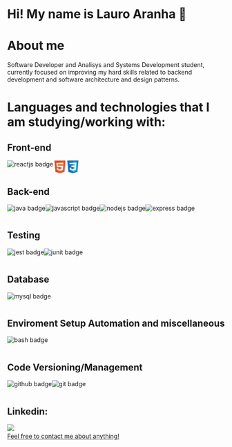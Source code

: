 # Hi! My name is Lauro Aranha  👋
# About me
Software Developer and Analisys and Systems Development student, currently focused on improving my hard skills related to backend development and software architecture and design patterns.

# Languages and technologies that I am studying/working with:

## Front-end
<div style="display: flex; flex-direction: row">
    <img align="center" alt="reactjs badge" height="30" width="auto"
        src="https://img.shields.io/badge/React-20232A?style=for-the-badge&logo=react&logoColor=61DAFB">
    <img align="center" alt="html badge" height="30" width="auto"
        src="https://raw.githubusercontent.com/devicons/devicon/master/icons/html5/html5-original.svg">
    <img align="center" alt="css badge" height="30" width="auto"
        src="https://raw.githubusercontent.com/devicons/devicon/master/icons/css3/css3-original.svg">
</div>

## Back-end
<div style="display: flex; flex-direction: row">
    <img align="center" alt="java badge" height="30" width="auto"
        src="https://img.shields.io/badge/Java-ED8B00?style=for-the-badge&logo=openjdk&logoColor=white">
    <img align="center" alt="javascript badge" height="30" width="auto"
        src="https://img.shields.io/badge/JavaScript-323330?style=for-the-badge&logo=javascript&logoColor=F7DF1E">
    <img align="center" alt="nodejs badge" height="30" width="auto"
        src="https://img.shields.io/badge/Node.js-43853D?style=for-the-badge&logo=node.js&logoColor=white">
    <img align="center" alt="express badge" height="30" width="auto"
        src="https://img.shields.io/badge/Express.js-404D59?style=for-the-badge">
</div>

## Testing
<div style="display: flex; flex-direction: row">
    <img align="center" alt="jest badge" height="30" width="auto"
        src="https://junit.org/junit4/images/junit5-banner.png">
    <img align="center" alt="junit badge" height="30" width="auto"
        src="https://img.shields.io/badge/Jest-323330?style=for-the-badge&logo=Jest&logoColor=white">
</div>

## Database
<div style="display: flex; flex-direction: row">
    <img align="center" alt="mysql badge" height="30" width="auto"
        src="https://img.shields.io/badge/MySQL-00000F?style=for-the-badge&logo=mysql&logoColor=white">
</div>

## Enviroment Setup Automation and miscellaneous
<div style="display: flex; flex-direction: row">
    <img align="center" alt="bash badge" height="30" width="auto"
        src="https://img.shields.io/badge/Shell_Script-121011?style=for-the-badge&logo=gnu-bash&logoColor=white">
</div>

## Code Versioning/Management
<div style="display: flex; flex-direction: row">
    <img align="center" alt="github badge" height="30" width="auto"
        src="https://img.shields.io/badge/GitHub-100000?style=for-the-badge&logo=github&logoColor=white">
    <img align="center" alt="git badge" height="30" width="auto"
        src="https://blog.geekhunter.com.br/wp-content/uploads/2020/08/comandos-git.png">
</div>


## Linkedin:
<div>
	<a href="https://www.linkedin.com/in/lauroaranha" target="_blank"><img src="https://img.shields.io/badge/-LinkedIn-%230077B5?style=for-the-badge&logo=linkedin&logoColor=white" target="_blank"/>
</div>
Feel free to contact me about anything!

